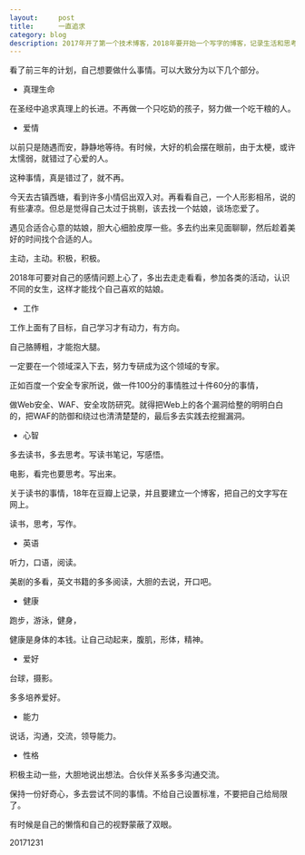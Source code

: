 ```yaml
---
layout:     post
title:      一直追求
category: blog
description: 2017年开了第一个技术博客，2018年要开始一个写字的博客，记录生活和思考的文字。
---
```


看了前三年的计划，自己想要做什么事情。可以大致分为以下几个部分。

- 真理生命

在圣经中追求真理上的长进。不再做一个只吃奶的孩子，努力做一个吃干粮的人。

- 爱情

以前只是随遇而安，静静地等待。有时候，大好的机会摆在眼前，由于太梗，或许太懦弱，就错过了心爱的人。

这种事情，真是错过了，就不再。

今天去古镇西塘，看到许多小情侣出双入对。再看看自己，一个人形影相吊，说的有些凄凉。但总是觉得自己太过于挑剔，该去找一个姑娘，谈场恋爱了。

遇见合适合心意的姑娘，胆大心细脸皮厚一些。多去约出来见面聊聊，然后趁着美好的时间找个合适的人。

主动，主动。积极，积极。

2018年可要对自己的感情问题上心了，多出去走走看看，参加各类的活动，认识不同的女生，这样才能找个自己喜欢的姑娘。

- 工作

工作上面有了目标，自己学习才有动力，有方向。

自己胳膊粗，才能抱大腿。

一定要在一个领域深入下去，努力专研成为这个领域的专家。

正如百度一个安全专家所说，做一件100分的事情胜过十件60分的事情，

做Web安全、WAF、安全攻防研究。就得把Web上的各个漏洞给整的明明白白的，把WAF的防御和绕过也清清楚楚的，最后多去实践去挖掘漏洞。

- 心智

多去读书，多去思考。写读书笔记，写感悟。

电影，看完也要思考。写出来。

关于读书的事情，18年在豆瓣上记录，并且要建立一个博客，把自己的文字写在网上。

读书，思考，写作。


- 英语

听力，口语，阅读。

美剧的多看，英文书籍的多多阅读，大胆的去说，开口吧。

- 健康

跑步，游泳，健身，

健康是身体的本钱。让自己动起来，腹肌，形体，精神。

- 爱好

台球，摄影。

多多培养爱好。


- 能力

说话，沟通，交流，领导能力。

- 性格

积极主动一些，大胆地说出想法。合伙伴关系多多沟通交流。

保持一份好奇心，多去尝试不同的事情。不给自己设置标准，不要把自己给局限了。

有时候是自己的懒惰和自己的视野蒙蔽了双眼。

20171231